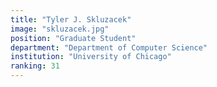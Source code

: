 ```yaml
---
title: "Tyler J. Skluzacek"
image: "skluzacek.jpg"
position: "Graduate Student"
department: "Department of Computer Science"
institution: "University of Chicago"
ranking: 31
---
```

